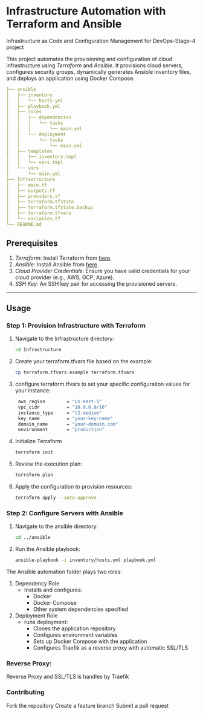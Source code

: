 # Infrastructure Automation with Terraform and Ansible
Infrastructure as Code and Configuration Management for DevOps-Stage-4 project

This project automates the provisioning and configuration of cloud infrastructure using *Terraform* and *Ansible*. It provisions cloud servers, configures security groups, dynamically generates Ansible inventory files, and deploys an application using Docker Compose.


```yaml
├── ansible
│   ├── inventory
│   │   └── hosts.yml
│   ├── playbook.yml
│   ├── roles
│   │   ├── dependencies
│   │   │   └── tasks
│   │   │       └── main.yml
│   │   └── deployment
│   │       └── tasks
│   │           └── main.yml
│   ├── templates
│   │   ├── inventory.tmpl
│   │   └── vars.tmpl
│   └── vars
│       └── main.yml
├── Infrastructure
│   ├── main.tf
│   ├── outputs.tf
│   ├── providers.tf
│   ├── terraform.tfstate
│   ├── terraform.tfstate.backup
│   ├── terraform.tfvars
│   └── variables.tf
└── README.md
```

## Prerequisites

1. *Terraform*: Install Terraform from [here](https://www.terraform.io/downloads.html).
2. *Ansible*: Install Ansible from [here](https://docs.ansible.com/ansible/latest/installation_guide/index.html).
3. *Cloud Provider Credentials*: Ensure you have valid credentials for your cloud provider (e.g., AWS, GCP, Azure).
4. *SSH Key*: An SSH key pair for accessing the provisioned servers.
--- 

## Usage

### Step 1: Provision Infrastructure with Terraform
1. Navigate to the Infrastructure directory:
   ```bash
   cd Infrastructure
   ```
2. Create your terraform.tfvars file based on the example:
    ```bash
    cp terraform.tfvars.example terraform.tfvars
    ```
3. configure terraform.tfvars to set your specific configuration values for your instance:
    ```bash
     aws_region        = "us-east-1"
     vpc_cidr          = "10.0.0.0/16"
     instance_type     = "t2.medium"
     key_name          = "your-key-name"
     domain_name       = "your-domain.com"
     environment       = "production"
    ```
4. Initialize Terraform
    ```bash
    terraform init
    ```
5. Review the execution plan:
    ```bash
    terraform plan
    ```
6. Apply the configuration to provision resources:
    ```bash
    terraform apply --auto-approve
    ```
### Step 2: Configure Servers with Ansible
1. Navigate to the ansible directory:
    ```bash
    cd ../ansible
    ```
2. Run the Ansible playbook:
    ```bash
    ansible-playbook -i inventory/hosts.yml playbook.yml
    ```
The Ansible automation folder plays two roles:
1. Dependency Role
    * Installs and configures:
        * Docker
        * Docker Compose
        * Other system dependencies specified
2. Deployment Role
    * runs deployment:
        * Clones the application repository
        * Configures environment variables
        * Sets up Docker Compose with the application
        * Configures Traefik as a reverse proxy with automatic SSL/TLS
### Reverse Proxy:
Reverse Proxy and SSL/TLS is handles by Traefik

### Contributing
Fork the repository
Create a feature branch
Submit a pull request
